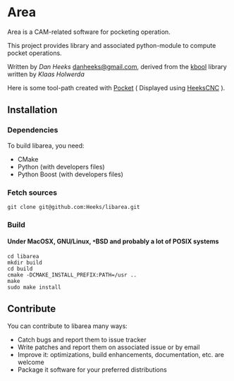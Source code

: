 # Area #

Area is a CAM-related software for pocketing operation.

This project provides library and associated python-module to compute pocket operations.

Written by _Dan Heeks_ <danheeks@gmail.com>, derived from the [kbool](http://boolean.klaasholwerda.nl/bool.html) library written by _Klaas Holwerda_

Here is some tool-path created with [Pocket](Pocket.md) ( Displayed using [HeeksCNC](https://github.com/Heeks/heekscnc) ).

## Installation ##

### Dependencies ###
To build libarea, you need:
  * CMake
  * Python (with developers files)
  * Python Boost (with developers files)

### Fetch sources ###
```
git clone git@github.com:Heeks/libarea.git
```

### Build ###

#### Under MacOSX, GNU/Linux, `*`BSD and probably a lot of POSIX systems ####
```
cd libarea
mkdir build
cd build
cmake -DCMAKE_INSTALL_PREFIX:PATH=/usr ..
make
sudo make install
```

## Contribute ##
You can contribute to libarea many ways:
  * Catch bugs and report them to issue tracker
  * Write patches and report them on associated issue or by email
  * Improve it: optimizations, build enhancements, documentation, etc. are welcome
  * Package it software for your preferred distributions

